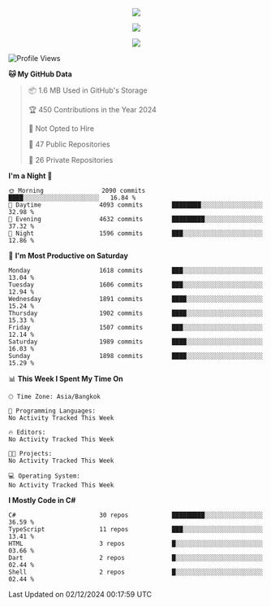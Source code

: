 <p align="center">
  <a href="say-hi.gif"> 
    <img align="center" src="say-hi.gif"/>
  </a>
</p>
<p align="center">
  <a href="https://github.com/htthinh1999">
    <img align="center" src="https://github-readme-stats-kappa-pink.vercel.app/api?username=htthinh1999&show_icons=true&count_private=true&theme=dracula"/>
  </a>
</p>
<p align="center">
  <a href="https://github.com/htthinh1999">
    <img src="https://github-readme-stats-kappa-pink.vercel.app/api/top-langs/?username=htthinh1999&layout=compact&langs_count=6&count_private=true&hide=tsql,hlsl,glsl,shaderlab&theme=dracula"/>
  </a>
</p>

<!--START_SECTION:waka-->
![Profile Views](http://img.shields.io/badge/Profile%20Views-0-blue)

**🐱 My GitHub Data** 

> 📦 1.6 MB Used in GitHub's Storage 
 > 
> 🏆 450 Contributions in the Year 2024
 > 
> 🚫 Not Opted to Hire
 > 
> 📜 47 Public Repositories 
 > 
> 🔑 26 Private Repositories 
 > 
**I'm a Night 🦉** 

```text
🌞 Morning                2090 commits        ████░░░░░░░░░░░░░░░░░░░░░   16.84 % 
🌆 Daytime                4093 commits        ████████░░░░░░░░░░░░░░░░░   32.98 % 
🌃 Evening                4632 commits        █████████░░░░░░░░░░░░░░░░   37.32 % 
🌙 Night                  1596 commits        ███░░░░░░░░░░░░░░░░░░░░░░   12.86 % 
```
📅 **I'm Most Productive on Saturday** 

```text
Monday                   1618 commits        ███░░░░░░░░░░░░░░░░░░░░░░   13.04 % 
Tuesday                  1606 commits        ███░░░░░░░░░░░░░░░░░░░░░░   12.94 % 
Wednesday                1891 commits        ████░░░░░░░░░░░░░░░░░░░░░   15.24 % 
Thursday                 1902 commits        ████░░░░░░░░░░░░░░░░░░░░░   15.33 % 
Friday                   1507 commits        ███░░░░░░░░░░░░░░░░░░░░░░   12.14 % 
Saturday                 1989 commits        ████░░░░░░░░░░░░░░░░░░░░░   16.03 % 
Sunday                   1898 commits        ████░░░░░░░░░░░░░░░░░░░░░   15.29 % 
```


📊 **This Week I Spent My Time On** 

```text
🕑︎ Time Zone: Asia/Bangkok

💬 Programming Languages: 
No Activity Tracked This Week

🔥 Editors: 
No Activity Tracked This Week

🐱‍💻 Projects: 
No Activity Tracked This Week

💻 Operating System: 
No Activity Tracked This Week
```

**I Mostly Code in C#** 

```text
C#                       30 repos            █████████░░░░░░░░░░░░░░░░   36.59 % 
TypeScript               11 repos            ███░░░░░░░░░░░░░░░░░░░░░░   13.41 % 
HTML                     3 repos             █░░░░░░░░░░░░░░░░░░░░░░░░   03.66 % 
Dart                     2 repos             █░░░░░░░░░░░░░░░░░░░░░░░░   02.44 % 
Shell                    2 repos             █░░░░░░░░░░░░░░░░░░░░░░░░   02.44 % 
```




 Last Updated on 02/12/2024 00:17:59 UTC
<!--END_SECTION:waka-->
